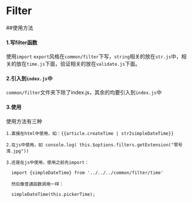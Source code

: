 Filter
==

##使用方法


#### 1.写filter函数

  使用`import` `export`风格在`common/filter`下写，`string`相关的放在`str.js`中，相关的放在`time.js`下面，验证相关的放在`validate.js`下面。
  
  
  
  
#### 2.引入到`index.js`中

  `common/filter`文件夹下除了index.js，其余的均要引入到`index.js`中
  
  
  
#### 3.使用

  使用方法有三种
  
    1.直接在html中使用，如：{{article.createTime | str2simpleDateTime}}
    
    2.在js中使用，如 console.log( this.$options.filters.getExtension("零号湾.jpg"))

    3.还是在js中使用，使用之前先import：
    
      import {simpleDateTime} from '../../../common/filter/time'
      
      然后像普通函数调用一样：
      
      simpleDateTime(this.pickerTime);
